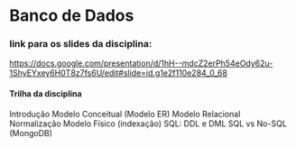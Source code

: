 # Banco de Dados
### link para os slides da disciplina: 
https://docs.google.com/presentation/d/1hH--mdcZ2erPh54eOdy62u-1ShyEYxey6H0T8z7fs6U/edit#slide=id.g1e2f110e284_0_68


#### Trilha da disciplina
Introdução
Modelo Conceitual (Modelo ER)
Modelo Relacional
Normalização
Modelo Físico (indexação)
SQL: DDL e DML
SQL vs No-SQL (MongoDB)


